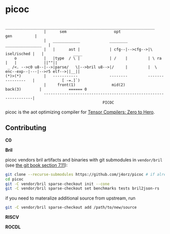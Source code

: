 # picoc

```
                 __________________________________________________________________
                 |      sem                     opt                  gen          |
                 |   ____________             ________         ________________   |
                 |   |      ast |             | cfg--|-->cfg-->|\ isel/isched |   |             ____
    o            |   |type  / \ |             | /    |         | \ ra         |   |            ||""||
 _ /<. -->c0 u8--|-->|parse/   \|-->bril u8-->|/     |         |  \ enc--exp--|---|-->r5 elf-->||__||
(*)>(*)          |   -----------              --------         ----------------   |            [ -=.]`)
                 |     front(1)                mid(2)              back(3)        |            ====== 0
                 -----------------------------------------------------------------|
                                           PICOC
```
picoc is the aot optimizing compiler for [Tensor Compilers: Zero to Hero](https://j4orz.ai/zero-to-hero/).


## Contributing
**C0**

**Bril**
<!-- `picoc` vendors `bril` in two ways:

1. rust crates via cargo git dependencies in `Cargo.toml` (see [the cargo book section 3.3](https://doc.rust-lang.org/cargo/reference/specifying-dependencies.html#specifying-path-dependencies))
```sh
cargo run
``` -->

picoc vendors bril artifacts and binaries with git submodules in `vendor/bril`
(see [the git book section 7.11](https://git-scm.com/book/en/v2/Git-Tools-Submodules)):
```sh
git clone --recurse-submodules https://github.com/j4orz/picoc # if already cloned, then git submodule update --init --recursive
cd picoc
git -C vendor/bril sparse-checkout init --cone
git -C vendor/bril sparse-checkout set benchmarks tests bril2json-rs
```

if you need to materalize additional source from upstream, run
```sh
git -C vendor/bril sparse-checkout add /path/to/new/source
```

**RISCV**

**ROCDL**